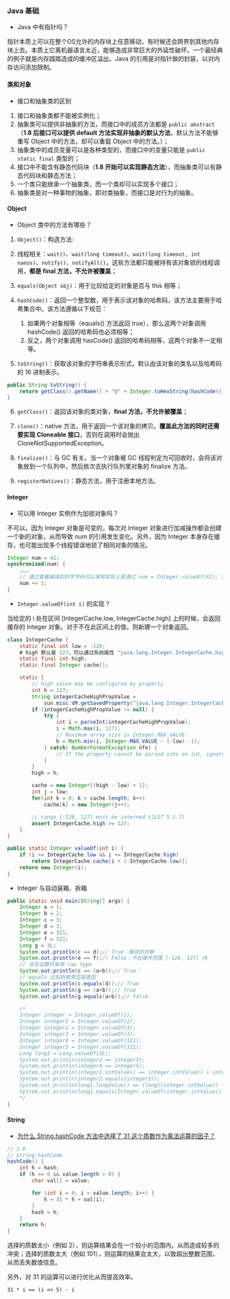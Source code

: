 ### Java 基础

- Java 中有指针吗？

指针本质上可以在整个OS允许的内存块上任意移动，有时候还会跨界到其他内存块上去。本质上它离机器语言太近，能够造成非常巨大的外延性破坏。一个最经典的例子就是内存践踏造成的缓冲区溢出。Java 的引用是对指针做的封装，以对内存访问添加限制。
#### 类和对象

- 接口和抽象类的区别

1. 接口和抽象类都不能被实例化；
2. 抽象类可以提供非抽象的方法，而接口中的成员方法都是 `public abstract`（**1.8 后接口可以提供 default 方法实现非抽象的默认方法**，默认方法不能够重写 Object 中的方法，却可以重载 Object 中的方法。）；
3. 抽象类中的成员变量可以是各种类型的，而接口中的变量只能是 `public static final` 类型的；
4. 接口中不能含有静态代码块（**1.8 开始可以实现静态方法**），而抽象类可以有静态代码块和静态方法；
5. 一个类只能继承一个抽象类，而一个类却可以实现多个接口；
6. 抽象类是对一种事物的抽象，即对类抽象，而接口是对行为的抽象。

#### Object

- Object 类中的方法有哪些？

1. `Object()`：构造方法:

2. 线程相关：`wait()`、`wait(long timeout)`、`wait(long timeout, int nanos)`、`notify()`、`notifyAll()`，这些方法都只能被持有该对象锁的线程调用，**都是 final 方法，不允许被覆盖**；

3. `equals(Object obj)`：用于比较给定的对象是否与 this 相等；

4. `hashCode()`：返回一个整型数，用于表示该对象的哈希码，该方法主要用于哈希集合中。该方法遵循以下规范：

    1. 如果两个对象相等（equals() 方法返回 true），那么这两个对象调用 hashCode() 返回的哈希码也必须相等；
    2. 反之，两个对象调用 hasCode() 返回的哈希码相等，这两个对象不一定相等。

5. `toString()`：获取该对象的字符串表示形式，默认由该对象的类名以及哈希码的 16 进制表示。

```java
public String toString() {
    return getClass().getName() + "@" + Integer.toHexString(hashCode());
}
```

6. `getClass()`：返回该对象的类对象，**final 方法，不允许被覆盖**；

7. `clone()`：native 方法，用于返回一个该对象的拷贝。**覆盖此方法的同时还需要实现 Cloneable 接口**，否则在调用时会抛出 CloneNotSupportedException。

8. `finalize()`：与 GC 有关。当一个对象被 GC 线程判定为可回收时，会将该对象放到一个队列中，然后依次去执行队列里对象的 finalize 方法。

9. `registerNatives()`：静态方法，用于注册本地方法。

#### Integer

- 可以用 Integer 实例作为加锁对象吗？

不可以。因为 Integer 对象是可变的，每次对 Integer 对象进行加减操作都会创建一个新的对象，从而导致 num 的引用发生变化。另外，因为 Integer 本身存在缓存，也可能出现多个线程错误地锁了相同对象的情况。

```java
Integer num = 41;
synchronized(num) {
    ...
    // 通过查看编译后的字节码可以发现实际上是通过 num = Integer.valueOf(42); 实现的
    num += 1;
}
```
- `Integer.valueOf(int i)` 的实现？

当给定的 i 处在区间 [IntegerCache.low, IntegerCache.high] 上的时候，会返回缓存的 Integer 对象。对于不在此区间上的值，则新建一个对象返回。

```java
class IntegerCache {
    static final int low = -128;
    # high 默认是 127，可以通过系统属性 "java.lang.Integer.IntegerCache.high" 进行配置
    static final int high;
    static final Integer cache[];

    static {
        // high value may be configured by property
        int h = 127;
        String integerCacheHighPropValue =
            sun.misc.VM.getSavedProperty("java.lang.Integer.IntegerCache.high");
        if (integerCacheHighPropValue != null) {
            try {
                int i = parseInt(integerCacheHighPropValue);
                i = Math.max(i, 127);
                // Maximum array size is Integer.MAX_VALUE
                h = Math.min(i, Integer.MAX_VALUE - (-low) -1);
            } catch( NumberFormatException nfe) {
                // If the property cannot be parsed into an int, ignore it.
            }
        }
        high = h;

        cache = new Integer[(high - low) + 1];
        int j = low;
        for(int k = 0; k < cache.length; k++)
            cache[k] = new Integer(j++);

        // range [-128, 127] must be interned (JLS7 5.1.7)
        assert IntegerCache.high >= 127;
    }    
}

public static Integer valueOf(int i) {
    if (i >= IntegerCache.low && i <= IntegerCache.high)
        return IntegerCache.cache[i + (-IntegerCache.low)];
    return new Integer(i);
}
```
- Integer 与自动装箱、拆箱
```java
public static void main(String[] args) {
    Integer a = 1;
    Integer b = 2;
    Integer c = 3;
    Integer d = 3;
    Integer e = 321;
    Integer f = 321;
    Long g = 3L;
    System.out.println(c == d);// True：缓存的对象
    System.out.println(e == f);// False：不在缓冲范围 [-128, 127] 内
    // 涉及运算时采用 raw type
    System.out.println(c == (a+b));// True：
    // equals 比较则使用包装类型
    System.out.println(c.equals(d));// True
    System.out.println(g == (a+b));// True
    System.out.println(g.equals(a+b));// False

    /*
    Integer integer = Integer.valueOf(1);
    Integer integer1 = Integer.valueOf(2);
    Integer integer2 = Integer.valueOf(3);
    Integer integer3 = Integer.valueOf(3);
    Integer integer4 = Integer.valueOf(321);
    Integer integer5 = Integer.valueOf(321);
    Long long1 = Long.valueOf(3L);
    System.out.println(integer2 == integer3);
    System.out.println(integer4 == integer5);
    System.out.println(integer2.intValue() == integer.intValue() + integer1.intValue());
    System.out.println(integer2.equals(integer3));
    System.out.println(long1.longValue() == (long)(integer.intValue() + integer1.intValue()));
    System.out.println(long1.equals(Integer.valueOf(integer.intValue() + integer1.intValue())));
    */
}
```

#### String

- [为什么 String.hashCode 方法中选择了 31 这个质数作为乘法运算的因子？](https://segmentfault.com/a/1190000010799123#articleHeader1)
```java
// 1.8
// String.hashCode
hashCode() {
    int h = hash;
    if (h == 0 && value.length > 0) {
        char val[] = value;

        for (int i = 0; i < value.length; i++) {
            h = 31 * h + val[i];
        }
        hash = h;
    }
    return h;
}
```

选择的质数太小（例如 2），则运算结果会在一个较小的范围内，从而造成较多的冲突；选择的质数太大（例如 101），则运算的结果会太大，以致超出整数范围，从而丢失数值信息。

另外，对 31 的运算可以进行优化从而提高效率。

`31 * i == (i << 5) - i`